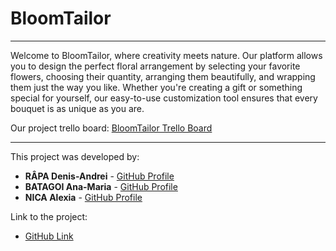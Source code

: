 # BloomTailor

---

Welcome to BloomTailor, where creativity meets nature. Our platform allows you to design the perfect floral arrangement by selecting your favorite flowers, choosing their quantity, arranging them beautifully, and wrapping them just the way you like. Whether you're creating a gift or something special for yourself, our easy-to-use customization tool ensures that every bouquet is as unique as you are.

Our project trello board: [BloomTailor Trello Board](https://trello.com/invite/b/68191c97ca14cf8e10a1490c/ATTI798fdef4fdb29654d26703b2873bf9efB6B70119/bloomtailor)

---

This project was developed by:

- **RÂPA Denis-Andrei** - [GitHub Profile](https://github.com/adenis033)
- **BATAGOI Ana-Maria** - [GitHub Profile](https://github.com/anabat27)
- **NICA Alexia** - [GitHub Profile](https://github.com/alexianicaa)

Link to the project:

- [GitHub Link](https://github.com/adenis033/BloomTailor)
